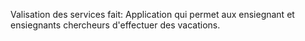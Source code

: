 
Valisation des services fait: Application qui permet aux ensiegnant et ensiegnants chercheurs d'effectuer des vacations.

